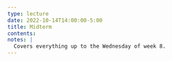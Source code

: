 ```yaml
---
type: lecture
date: 2022-10-14T14:00:00-5:00
title: Midterm
contents:
notes: |
  Covers everything up to the Wednesday of week 8.
---
```

